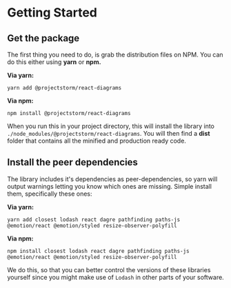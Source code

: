 # Getting Started

## Get the package

The first thing you need to do, is grab the distribution files on NPM. You can do this either using **yarn** or **npm.**

**Via yarn:**

```text
yarn add @projectstorm/react-diagrams
```

**Via npm:**

```text
npm install @projectstorm/react-diagrams
```

When you run this in your project directory, this will install the library into `./node_modules/@projectstorm/react-diagrams`. You will then find a **dist** folder that contains all the minified and production ready code.

## Install the peer dependencies

The library includes it's dependencies as peer-dependencies, so yarn will output warnings letting you know which ones are missing. Simple install them, specifically these ones:

**Via yarn:**

```text
yarn add closest lodash react dagre pathfinding paths-js @emotion/react @emotion/styled resize-observer-polyfill
```

**Via npm:**

```text
npm install closest lodash react dagre pathfinding paths-js @emotion/react @emotion/styled resize-observer-polyfill
```

We do this, so that you can better control the versions of these libraries yourself since you might make use of `Lodash` in other parts of your software.



